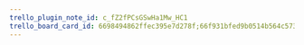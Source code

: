 ```yaml
---
trello_plugin_note_id: c_fZ2fPCsGSwHa1Mw_HC1
trello_board_card_id: 6698494862ffec395e7d278f;66f931bfed9b0514b564c573
---
```

